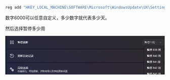 ```cmd
reg add "HKEY_LOCAL_MACHINE\SOFTWARE\Microsoft\WindowsUpdate\UX\Settings" /v FlightSettingsMaxPauseDays /t reg_dword /d 6000 /f
```
数字6000可以任意自定义，多少数字就代表多少天。

然后选择暂停多少周

  
![](../../../images/68980f32929ecc388037e78541a9ecff65d011d4b161fd1c765e8e7b6640fad4.png)